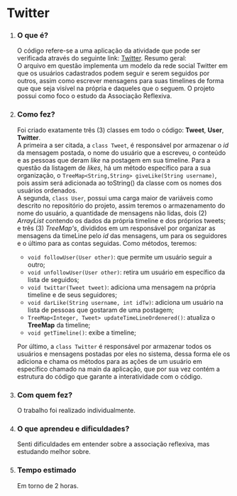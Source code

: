 # Twitter

1. ### O que é?  
    O código refere-se a uma aplicação da atividade que pode ser verificada através do seguinte link:
    [Twitter](https://github.com/qxcodepoo/arcade/blob/master/base/025/Readme.md).
    Resumo geral:  
    O arquivo em questão implementa um modelo da rede social Twitter em que os usuários cadastrados podem seguir e serem seguidos por outros, assim como escrever mensagens para suas timelines de forma que que seja visível na própria e daqueles que o seguem. O projeto possui como foco o estudo da Associação Reflexiva.

2. ### Como fez?
    Foi criado exatamente três (3) classes em todo o código: **Tweet**, **User**, **Twitter**.  
    A primeira a ser citada, a ```class Tweet```, é responsável por armazenar o *id* da mensagem postada, o nome do usuário que a escreveu, o conteúdo e as pessoas que deram *like* na postagem em sua timeline. Para a questão da listagem de *likes*, há um método específico para a sua organização, o ```TreeMap<String,String> giveLike(String username)```, pois assim será adicionada ao toString() da classe com os nomes dos usuários ordenados.  
    A segunda, ```class User```, possui uma carga maior de variáveis como descrito no repositório do projeto, assim teremos o armazenamento do nome do usuário, a quantidade de mensagens não lidas, dois (2) *ArrayList* contendo os dados da própria timeline e dos próprios tweets; e três (3) *TreeMap's*, divididos em um responsável por organizar as mensagens da timeLine pelo *id* das mensagens, um para os seguidores e o último para as contas seguidas. Como métodos, teremos:  
     - ```void followUser(User other)```: que permite um usuário seguir a outro;
     - ```void unfollowUser(User other)```: retira um usuário em específico da lista de seguidos;
     - ```void twittar(Tweet tweet)```: adiciona uma mensagem na própria timeline e de seus seguidores;
     - ```void darLike(String username, int idTw)```: adiciona um usuário na lista de pessoas que gostaram de uma postagem;
     - ```TreeMap<Integer, Tweet> updateTimeLineOrdenered()```: atualiza o **TreeMap** da timeline;
     - ```void getTimeline()```: exibe a timeline;  
      
    Por último, a ```class Twitter``` é responsável por armazenar todos os usuários e mensagens postadas por eles no sistema, dessa forma ele os adiciona e chama os métodos para as ações de um usuário em específico chamado na main da aplicação, que por sua vez contém a estrutura do código que garante a interatividade com o código.

3. ### Com quem fez?
    O trabalho foi realizado individualmente.
4. ### O que aprendeu e dificuldades?
    Senti dificuldades em entender sobre a associação reflexiva, mas estudando melhor sobre.

5. ### Tempo estimado
    Em torno de 2 horas.